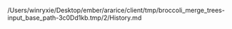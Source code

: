 /Users/winryxie/Desktop/ember/ararice/client/tmp/broccoli_merge_trees-input_base_path-3c0Dd1kb.tmp/2/History.md